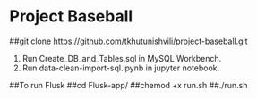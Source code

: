 
# Project Baseball
##git clone https://github.com/tkhutunishvili/project-baseball.git

1) Run Create_DB_and_Tables.sql in MySQL Workbench.
2) Run data-clean-import-sql.ipynb in jupyter notebook.

##To run Flusk
##cd Flusk-app/
##chemod +x run.sh
##./run.sh


